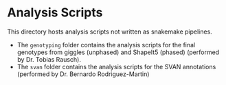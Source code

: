 # Analysis Scripts

This directory hosts analysis scripts not written as snakemake pipelines.

- The `genotyping` folder contains the analysis scripts for the final genotypes from giggles (unphased) and ShapeIt5 (phased) (performed by Dr. Tobias Rausch).
- The `svan` folder contains the analysis scripts for the SVAN annotations (performed by Dr. Bernardo Rodriguez-Martin)